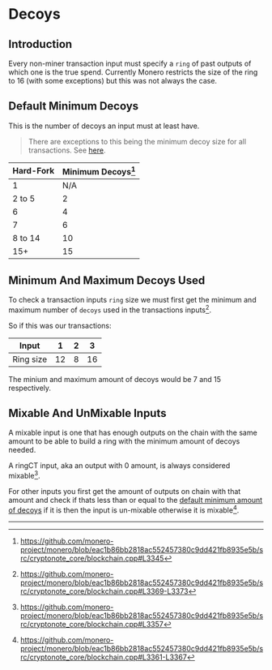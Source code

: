 # Decoys

## Introduction

Every non-miner transaction input must specify a `ring` of past outputs of which one is the true spend. Currently Monero restricts
the size of the ring to 16 (with some exceptions) but this was not always the case.

## Default Minimum Decoys

This is the number of decoys an input must at least have.

> There are exceptions to this being the minimum decoy size for all transactions. See [here](../transactions.md#minimum-decoys).

| Hard-Fork | Minimum Decoys[^min-decoys] |
| --------- | --------------------------- |
| 1         | N/A                         |
| 2 to 5    | 2                           |
| 6         | 4                           |
| 7         | 6                           |
| 8 to 14   | 10                          |
| 15+       | 15                          |

## Minimum And Maximum Decoys Used

To check a transaction inputs `ring` size we must first get the minimum and maximum number of `decoys`
used in the transactions inputs[^min-max-decoys].

So if this was our transactions:

| Input     | 1  | 2 | 3  |
| --------- | -- | - | -- |
| Ring size | 12 | 8 | 16 |

The minium and maximum amount of decoys would be 7 and 15 respectively.

## Mixable And UnMixable Inputs

A mixable input is one that has enough outputs on the chain with the same amount to be able to build a ring with the
minimum amount of decoys needed.

A ringCT input, aka an output with 0 amount, is always considered mixable[^0-amt-mixable].

For other inputs you first get the amount of outputs on chain with that amount and check if thats less than or equal
to the [default minimum amount of decoys](#default-minimum-decoys) if it is then the input is un-mixable otherwise it is
mixable[^check-mixability].

---

[^min-decoys]: <https://github.com/monero-project/monero/blob/eac1b86bb2818ac552457380c9dd421fb8935e5b/src/cryptonote_core/blockchain.cpp#L3345>

[^min-max-decoys]: <https://github.com/monero-project/monero/blob/eac1b86bb2818ac552457380c9dd421fb8935e5b/src/cryptonote_core/blockchain.cpp#L3369-L3373>

[^0-amt-mixable]: <https://github.com/monero-project/monero/blob/eac1b86bb2818ac552457380c9dd421fb8935e5b/src/cryptonote_core/blockchain.cpp#L3357>

[^check-mixability]: <https://github.com/monero-project/monero/blob/eac1b86bb2818ac552457380c9dd421fb8935e5b/src/cryptonote_core/blockchain.cpp#L3361-L3367>
